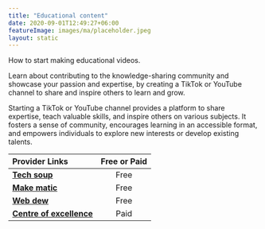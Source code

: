 ```yaml
---
title: "Educational content"
date: 2020-09-01T12:49:27+06:00
featureImage: images/ma/placeholder.jpeg
layout: static
---
```


How to start making educational videos.

Learn about contributing to the knowledge-sharing community and showcase your passion and expertise, by creating a TikTok or YouTube channel to share and inspire others to learn and grow.

Starting a TikTok or YouTube channel provides a platform to share expertise, teach valuable skills, and inspire others on various subjects. It fosters a sense of community, encourages learning in an accessible format, and empowers individuals to explore new interests or develop existing talents.

| Provider Links      | Free or Paid  |  
| :-----------          | :--------------:      |  
| [**Tech soup**](https://blog.techsoup.org/posts/how-to-create-great-educational-content-on-tiktok) | Free | 
| [**Make matic**](https://makematic.com/blog/10-reasons-why-educational-videos-are-super-effective/) | Free  | 
| [**Web dew**](https://www.webdew.com/blog/youtube-educational-videos) | Free  | 
| [**Centre of excellence**](https://www.centreofexcellence.com/shop/how-to-grow-a-youtube-channel-diploma-course/) | Paid | 
  

<br/><br/>






